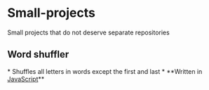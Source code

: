 # Small-projects
Small projects that do not deserve separate repositories

<h2> Word shuffler </h2>
* Shuffles all letters in words except the first and last
* **Written in <a href="https://en.wikipedia.org/wiki/JavaScript" target="_blank">JavaScript</a>**
